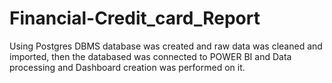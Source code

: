 # Financial-Credit_card_Report
Using Postgres DBMS database was created and raw data was cleaned and imported, then the databased was connected to POWER BI and Data processing and Dashboard creation was performed on it.
